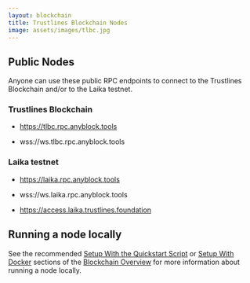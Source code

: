 ```yaml
---
layout: blockchain
title: Trustlines Blockchain Nodes
image: assets/images/tlbc.jpg
---
```


## Public Nodes

Anyone can use these public RPC endpoints to connect to the Trustlines Blockchain and/or to the Laika testnet.

### Trustlines Blockchain

- https://tlbc.rpc.anyblock.tools

- wss://ws.tlbc.rpc.anyblock.tools

### Laika testnet

- https://laika.rpc.anyblock.tools

- wss://ws.laika.rpc.anyblock.tools

- https://access.laika.trustlines.foundation

## Running a node locally

See the recommended [Setup With the Quickstart Script](tlbc#setup-with-the-quickstart-script) or [Setup With Docker](tlbc#setup-with-docker) sections of the [Blockchain Overview](tlbc) for more information about running a node locally.
